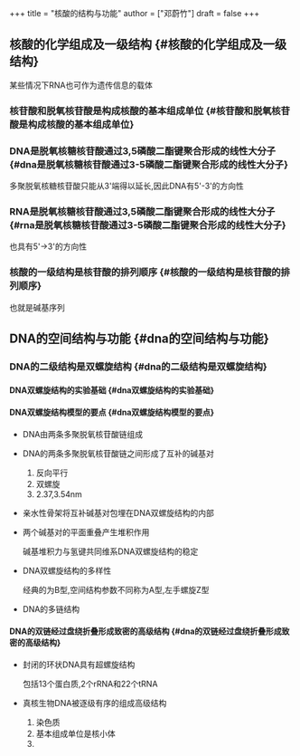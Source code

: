 +++
title = "核酸的结构与功能"
author = ["邓蔚竹"]
draft = false
+++

## 核酸的化学组成及一级结构 {#核酸的化学组成及一级结构}

某些情况下RNA也可作为遗传信息的载体


### 核苷酸和脱氧核苷酸是构成核酸的基本组成单位 {#核苷酸和脱氧核苷酸是构成核酸的基本组成单位}


### DNA是脱氧核糖核苷酸通过3,5磷酸二酯键聚合形成的线性大分子 {#dna是脱氧核糖核苷酸通过3-5磷酸二酯键聚合形成的线性大分子}

多聚脱氧核糖核苷酸只能从3'端得以延长,因此DNA有5'-3'的方向性


### RNA是脱氧核糖核苷酸通过3,5磷酸二酯键聚合形成的线性大分子 {#rna是脱氧核糖核苷酸通过3-5磷酸二酯键聚合形成的线性大分子}

也具有5'->3'的方向性


### 核酸的一级结构是核苷酸的排列顺序 {#核酸的一级结构是核苷酸的排列顺序}

也就是碱基序列


## DNA的空间结构与功能 {#dna的空间结构与功能}


### DNA的二级结构是双螺旋结构 {#dna的二级结构是双螺旋结构}


#### DNA双螺旋结构的实验基础 {#dna双螺旋结构的实验基础}


#### DNA双螺旋结构模型的要点 {#dna双螺旋结构模型的要点}

<!--list-separator-->

-  DNA由两条多聚脱氧核苷酸链组成

<!--list-separator-->

-  DNA的两条多聚脱氧核苷酸链之间形成了互补的碱基对

    1.  反向平行
    2.  双螺旋
    3.  2.37,3.54nm

<!--list-separator-->

-  亲水性骨架将互补碱基对包埋在DNA双螺旋结构的内部

<!--list-separator-->

-  两个碱基对的平面重叠产生堆积作用

    碱基堆积力与氢键共同维系DNA双螺旋结构的稳定

<!--list-separator-->

-  DNA双螺旋结构的多样性

    经典的为B型,空间结构参数不同称为A型,左手螺旋Z型

<!--list-separator-->

-  DNA的多链结构


#### DNA的双链经过盘绕折叠形成致密的高级结构 {#dna的双链经过盘绕折叠形成致密的高级结构}

<!--list-separator-->

-  封闭的环状DNA具有超螺旋结构

    包括13个蛋白质,2个rRNA和22个tRNA

<!--list-separator-->

-  真核生物DNA被逐级有序的组成高级结构

    1.  染色质
    2.  基本组成单位是核小体
    3.